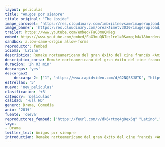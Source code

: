 ```yaml
---
layout: peliculas
title: "Amigos por siempre"
titulo_original: "The Upside"
image_carousel: 'https://res.cloudinary.com/imbriitneysam/image/upload/v1557029077/amigos-por-poster-min.jpg'
image_banner: 'https://res.cloudinary.com/breaktimetv3030/image/upload/v1582232132/amigoss_t5rssr.jpg'
trailer: https://www.youtube.com/embed/FaG3muQNTeg
embed: https://www.youtube.com/embed/FaG3muQNTeg?rel=0&amp;hd=1&border=0&wmode=opaque&enablejsapi=1&modestbranding=1&controls=1&showinfo=1
sandbox: allow-same-origin allow-forms
reproductor: fembed
idioma: 'Latino'
description: Remake norteamericano del gran éxito del cine francés «Amigos» (2011), que aborda la relación que se desarrolla entre un parapléjico y un desempleado con antecedentes criminales que es contratado como asistente personal para ayudarle en el día a día.
description_corta: Remake norteamericano del gran éxito del cine francés «Amigos» (2011), que aborda la relación que se desarrolla entre un parapléjico y un desempleado con antecedentes criminales que es contratado como asistente personal para ayudarle en el día a día.
duracion: '2h 03 min'
descargas: 'yes'
descargas2:
    descarga-2: ["1", "https://www.rapidvideo.com/d/G2NQSSJ8YK", "https://www.google.com/s2/favicons?domain=www.rapidvideo.com","RapidVideo","https://res.cloudinary.com/imbriitneysam/image/upload/v1541473684/mexico.png", "Latino", "Full HD"]
estrellas: '5'
nuevo: 'new_peliculas'
clasificacion: '+8'
category: 'peliculas'
calidad: 'Full HD'
genero: Drama, Comedia
anio: '2019'
fuente: 'cueva'
reproductores_fembed: ["https://feurl.com/v/dk6xrtxq4g0ex6q","Latino","https://api.cuevana3.io/stream/index.php?file=ek5lbm9xYWNrS0xYMTZLa2xNbkdvY3ZTb3BtZng4TGp6ZFpobGFMUGtOamN4SittbU1hTzU4WFRtRjlsbDVpb2xKaGhrNlBTMU9QVDEyR1ZvcytRNTlpVWJHcHFtSm1qdzY5MGhwS3FwYUhSMDJkVnFjUE4zTWpTZDVlbXhzYXRsWmhyWkdXVWw2bVlsUT09","Latino","https://feurl.com/v/eno8ygd30v1","Latino","https://feurl.com/v/8xop117wqo7","Latino"]
tags:
- Drama
twitter_text: Amigos por siempre
introduction: Remake norteamericano del gran éxito del cine francés «Amigos» (2011), que aborda la relación que se desarrolla entre un parapléjico y un desempleado con antecedentes criminales que es contratado como asistente personal para ayudarle en el día a día.
---
```



 







